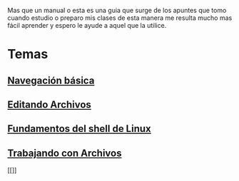 Mas que un manual o esta es una guia que surge de los apuntes que tomo cuando estudio o preparo mis clases de esta manera me resulta mucho mas fácil aprender y espero le ayude a aquel que la utilice.

# Temas

## [Navegación básica](Linux-Roadmap/content/100-navigation-basics/index.md)
## [Editando Archivos](Linux-Roadmap/content/101-editing-files/index.md)
## [Fundamentos del shell de Linux](Linux-Roadmap/content/102-shell-basics/index.md)

## [Trabajando con Archivos](Linux-Roadmap/content/103-working-with-files/index)


[[]]